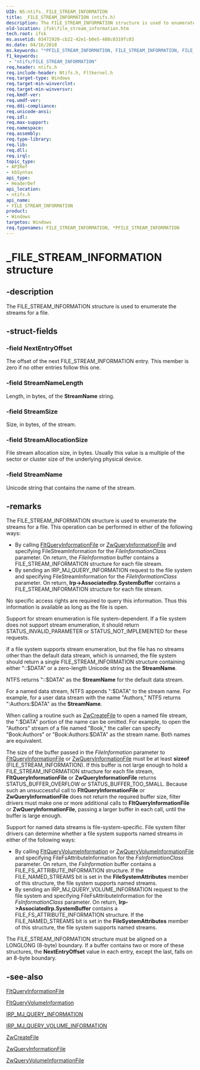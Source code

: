 ```yaml
---
UID: NS:ntifs._FILE_STREAM_INFORMATION
title: _FILE_STREAM_INFORMATION (ntifs.h)
description: The FILE_STREAM_INFORMATION structure is used to enumerate the streams for a file.
old-location: ifsk\file_stream_information.htm
tech.root: ifsk
ms.assetid: 03472920-cb22-42e1-b0e5-488c0319fc03
ms.date: 04/16/2018
ms.keywords: "*PFILE_STREAM_INFORMATION, FILE_STREAM_INFORMATION, FILE_STREAM_INFORMATION structure [Installable File System Drivers], PFILE_STREAM_INFORMATION, PFILE_STREAM_INFORMATION structure pointer [Installable File System Drivers], _FILE_STREAM_INFORMATION, fileinformationstructures_da535f6c-5769-4564-a2e7-e5a7ff952119.xml, ifsk.file_stream_information, ntifs/FILE_STREAM_INFORMATION, ntifs/PFILE_STREAM_INFORMATION"
f1_keywords:
 - "ntifs/FILE_STREAM_INFORMATION"
req.header: ntifs.h
req.include-header: Ntifs.h, Fltkernel.h
req.target-type: Windows
req.target-min-winverclnt: 
req.target-min-winversvr: 
req.kmdf-ver: 
req.umdf-ver: 
req.ddi-compliance: 
req.unicode-ansi: 
req.idl: 
req.max-support: 
req.namespace: 
req.assembly: 
req.type-library: 
req.lib: 
req.dll: 
req.irql: 
topic_type:
- APIRef
- kbSyntax
api_type:
- HeaderDef
api_location:
- ntifs.h
api_name:
- FILE_STREAM_INFORMATION
product:
- Windows
targetos: Windows
req.typenames: FILE_STREAM_INFORMATION, *PFILE_STREAM_INFORMATION
---
```


# _FILE_STREAM_INFORMATION structure


## -description


The FILE_STREAM_INFORMATION structure is used to enumerate the streams for a file. 


## -struct-fields




### -field NextEntryOffset

The offset of the next FILE_STREAM_INFORMATION entry. This member is zero if no other entries follow this one. 


### -field StreamNameLength

Length, in bytes, of the <b>StreamName</b> string. 


### -field StreamSize

Size, in bytes, of the stream. 


### -field StreamAllocationSize

File stream allocation size, in bytes. Usually this value is a multiple of the sector or cluster size of the underlying physical device. 


### -field StreamName

Unicode string that contains the name of the stream. 


## -remarks



The FILE_STREAM_INFORMATION structure is used to enumerate the streams for a file. This operation can be performed in either of the following ways: 

<ul>
<li>
By calling <a href="https://docs.microsoft.com/windows-hardware/drivers/ddi/fltkernel/nf-fltkernel-fltqueryinformationfile">FltQueryInformationFile</a> or <a href="https://docs.microsoft.com/windows-hardware/drivers/ddi/ntifs/nf-ntifs-ntqueryinformationfile">ZwQueryInformationFile</a> and specifying FileStreamInformation for the <i>FileInformationClass</i> parameter. On return, the <i>FileInformation</i> buffer contains a FILE_STREAM_INFORMATION structure for each file stream. 

</li>
<li>
By sending an IRP_MJ_QUERY_INFORMATION request to the file system and specifying FileStreamInformation for the <i>FileInformationClass</i> parameter. On return, <b>Irp->AssociatedIrp.SystemBuffer</b> contains a FILE_STREAM_INFORMATION structure for each file stream. 

</li>
</ul>
No specific access rights are required to query this information. Thus this information is available as long as the file is open. 

Support for stream enumeration is file system-dependent. If a file system does not support stream enumeration, it should return STATUS_INVALID_PARAMETER or STATUS_NOT_IMPLEMENTED for these requests. 

If a file system supports stream enumeration, but the file has no streams other than the default data stream, which is unnamed, the file system should return a single FILE_STREAM_INFORMATION structure containing either "::$DATA" or a zero-length Unicode string as the <b>StreamName</b>. 

NTFS returns "::$DATA" as the <b>StreamName</b> for the default data stream. 

For a named data stream, NTFS appends ":$DATA" to the stream name. For example, for a user data stream with the name "Authors," NTFS returns ":Authors:$DATA" as the <b>StreamName</b>. 

When calling a routine such as <a href="https://docs.microsoft.com/windows-hardware/drivers/ddi/ntifs/nf-ntifs-ntcreatefile">ZwCreateFile</a> to open a named file stream, the ":$DATA" portion of the name can be omitted. For example, to open the "Authors" stream of a file named "Book," the caller can specify "Book:Authors" or "Book:Authors:$DATA" as the stream name. Both names are equivalent. 

The size of the buffer passed in the <i>FileInformation</i> parameter to <a href="https://docs.microsoft.com/windows-hardware/drivers/ddi/fltkernel/nf-fltkernel-fltqueryinformationfile">FltQueryInformationFile</a> or <a href="https://docs.microsoft.com/windows-hardware/drivers/ddi/ntifs/nf-ntifs-ntqueryinformationfile">ZwQueryInformationFile</a> must be at least <b>sizeof</b> (FILE_STREAM_INFORMATION). If this buffer is not large enough to hold a FILE_STREAM_INFORMATION structure for each file stream, <b>FltQueryInformationFile</b> or <b>ZwQueryInformationFile</b> returns STATUS_BUFFER_OVERFLOW or STATUS_BUFFER_TOO_SMALL. Because such an unsuccessful call to <b>FltQueryInformationFile</b> or <b>ZwQueryInformationFile</b> does not return the required buffer size, filter drivers must make one or more additional calls to <b>FltQueryInformationFile</b> or <b>ZwQueryInformationFile</b>, passing a larger buffer in each call, until the buffer is large enough. 

Support for named data streams is file-system-specific. File system filter drivers can determine whether a file system supports named streams in either of the following ways: 

<ul>
<li>
By calling <a href="https://docs.microsoft.com/windows-hardware/drivers/ddi/fltkernel/nf-fltkernel-fltqueryvolumeinformation">FltQueryVolumeInformation</a> or <a href="https://msdn.microsoft.com/library/windows/hardware/ff567070">ZwQueryVolumeInformationFile</a> and specifying FileFsAttributeInformation for the <i>FsInformationClass</i> parameter. On return, the <i>FsInformation</i> buffer contains a FILE_FS_ATTRIBUTE_INFORMATION structure. If the FILE_NAMED_STREAMS bit is set in the <b>FileSystemAttributes</b> member of this structure, the file system supports named streams. 

</li>
<li>
By sending an IRP_MJ_QUERY_VOLUME_INFORMATION request to the file system and specifying FileFsAttributeInformation for the <i>FsInformationClass</i> parameter. On return, <b>Irp->AssociatedIrp.SystemBuffer</b> contains a FILE_FS_ATTRIBUTE_INFORMATION structure. If the FILE_NAMED_STREAMS bit is set in the <b>FileSystemAttributes</b> member of this structure, the file system supports named streams. 

</li>
</ul>
The FILE_STREAM_INFORMATION structure must be aligned on a LONGLONG (8-byte) boundary. If a buffer contains two or more of these structures, the <b>NextEntryOffset</b> value in each entry, except the last, falls on an 8-byte boundary. 




## -see-also




<a href="https://docs.microsoft.com/windows-hardware/drivers/ddi/fltkernel/nf-fltkernel-fltqueryinformationfile">FltQueryInformationFile</a>



<a href="https://docs.microsoft.com/windows-hardware/drivers/ddi/fltkernel/nf-fltkernel-fltqueryvolumeinformation">FltQueryVolumeInformation</a>



<a href="https://docs.microsoft.com/windows-hardware/drivers/ifs/irp-mj-query-information">IRP_MJ_QUERY_INFORMATION</a>



<a href="https://docs.microsoft.com/windows-hardware/drivers/ifs/irp-mj-query-volume-information">IRP_MJ_QUERY_VOLUME_INFORMATION</a>



<a href="https://docs.microsoft.com/windows-hardware/drivers/ddi/ntifs/nf-ntifs-ntcreatefile">ZwCreateFile</a>



<a href="https://docs.microsoft.com/windows-hardware/drivers/ddi/ntifs/nf-ntifs-ntqueryinformationfile">ZwQueryInformationFile</a>



<a href="https://msdn.microsoft.com/library/windows/hardware/ff567070">ZwQueryVolumeInformationFile</a>
 

 

